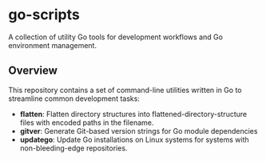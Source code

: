 # go-scripts

A collection of utility Go tools for development workflows and Go environment management.

## Overview

This repository contains a set of command-line utilities written in Go to streamline common development tasks:

- **flatten**: Flatten directory structures into flattened-directory-structure files with encoded paths in the filename.
- **gitver**: Generate Git-based version strings for Go module dependencies
- **updatego**: Update Go installations on Linux systems for systems with non-bleeding-edge repositories.
